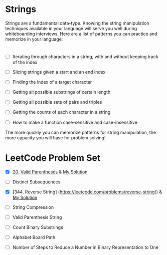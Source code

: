 # Strings

Strings are a fundamental data-type. Knowing the string manipulation techniques available in your language will serve you well during whiteboarding interviews. Here are a list of patterns you can practice and memorize in your language:

#
- [ ] Iterating through characters in a string, with and without keeping track of the index
- [ ] Slicing strings given a start and an end index
- [ ] Finding the index of a target character
- [ ] Getting all possible substrings of certain length
- [ ] Getting all possible sets of pairs and triples
- [ ] Getting the counts of each character in a string
- [ ] How to make a function case-sensitive and case-insensitive


The more quickly you can memorize patterns for string manipulation, the more capacity you will have for problem solving!

# LeetCode Problem Set

- [x] [20. Valid Parentheses](https://leetcode.com/problems/valid-parentheses/) & [My Solution](https://github.com/ChandaHubbard/leetcode/blob/master/20.%20Valid%20Parentheses(Strings).md)
- [ ] Distinct Subsequences
- [x] [344. Reverse String] (https://leetcode.com/problems/reverse-string/) & [My Solution](https://github.com/ChandaHubbard/leetcode/blob/master/344.%20Reverse%20String.md)
- [ ] String Compression
- [ ] Valid Parenthesis String
- [ ] Count Binary Substrings
- [ ] Alphabet Board Path
- [ ] Number of Steps to Reduce a Number in Binary Representation to One




